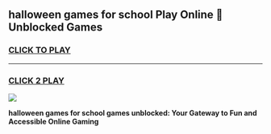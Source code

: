 
## halloween games for school Play Online 👋 Unblocked Games
<h3>
<a href="https://news.freeplayer.one?title=halloween_games_for_school&ref=17GH">CLICK TO PLAY</a></h3>
<hr>

<h3>
<a href="https://news.freeplayer.one?title=halloween_games_for_school&ref=17GH">CLICK 2 PLAY</a>
  
</h3>

<a href="https://news.freeplayer.one?title=halloween_games_for_school&ref=17GH/"><img src="https://clearcache.store/games.png"></a>


**halloween games for school games unblocked: Your Gateway to Fun and Accessible Online Gaming**

